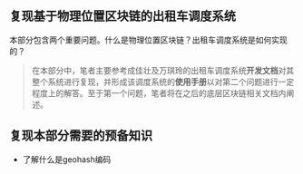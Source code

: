 ## 复现基于物理位置区块链的出租车调度系统
本部分包含两个重要问题。什么是物理位置区块链？出租车调度系统是如何实现的？  
> 在本部分中，笔者主要参考成佳壮及万琪玲的出租车调度系统**开发文档**对其整个系统进行复现，并形成该调度系统的**使用手册**以对第二个问题进行一定程度上的解答。至于第一个问题，笔者将在之后的底层区块链相关文档内阐述。
## 复现本部分需要的预备知识
- 了解什么是geohash编码
